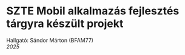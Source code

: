 # SZTE Mobil alkalmazás fejlesztés tárgyra készült projekt
Hallgató: Sándor Márton (BFAM77)<br>
*2025*
